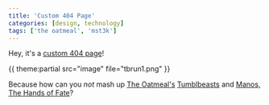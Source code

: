 ```yaml
---
title: 'Custom 404 Page'
categories: [design, technology]
tags: ['the oatmeal', 'mst3k']
---
```


Hey, it's a [custom 404 page](/404/)!

{{ theme:partial src="image" file="tbrun1.png" }}

Because how can you *not* mash up [The Oatmeal's](http://theoatmeal.com) [Tumblbeasts](http://theoatmeal.com/comics/state_web_summer) and [Manos, The Hands of Fate](http://www.amazon.com/Mystery-Science-Theater-3000-Manos/dp/B0055CP9UY/ref=sr_1_1?ie=UTF8&qid=1353456140&sr=8-1&keywords=manos+the+hands+of+fate)?
